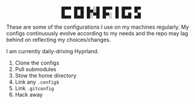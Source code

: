 <pre align="center">
█▀▀ █▀█ █▄░█ █▀▀ █ █▀▀ █▀
█▄▄ █▄█ █░▀█ █▀░ █ █▄█ ▄█
</pre>

These are some of the configurations I use on my machines regularly. My configs continuously evolve according to my needs and the repo may lag behind on reflecting my choices/changes.

I am currently daily-driving Hyprland.

1. Clone the configs
2. Pull submodules
3. Stow the home directory
4. Link any `.config`s
5. Link `.gitconfig`
6. Hack away